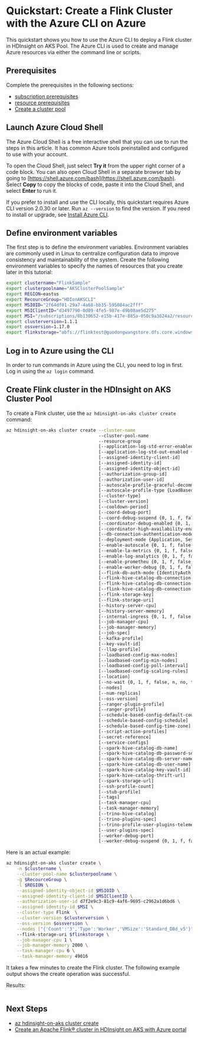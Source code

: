 

# Quickstart: Create a Flink Cluster with the Azure CLI on Azure

This quickstart shows you how to use the Azure CLI to deploy a Flink cluster in HDInsight on AKS Pool. The Azure CLI is used to create and manage Azure resources via either the command line or scripts.

## Prerequisites
Complete the prerequisites in the following sections:
- [subscription prerequisites](https://learn.microsoft.com/en-us/azure/hdinsight-aks/prerequisites-subscription)
- [resource prerequisites](https://learn.microsoft.com/en-us/azure/hdinsight-aks/prerequisites-resources)
- [Create a cluster pool](https://learn.microsoft.com/en-us/azure/hdinsight-aks/quickstart-create-cluster#create-a-cluster-pool)

## Launch Azure Cloud Shell

The Azure Cloud Shell is a free interactive shell that you can use to run the steps in this article. It has common Azure tools preinstalled and configured to use with your account. 

To open the Cloud Shell, just select **Try it** from the upper right corner of a code block. You can also open Cloud Shell in a separate browser tab by going to [https://shell.azure.com/bash](https://shell.azure.com/bash). Select **Copy** to copy the blocks of code, paste it into the Cloud Shell, and select **Enter** to run it.

If you prefer to install and use the CLI locally, this quickstart requires Azure CLI version 2.0.30 or later. Run `az --version` to find the version. If you need to install or upgrade, see [Install Azure CLI]( /cli/azure/install-azure-cli).

## Define environment variables

The first step is to define the environment variables. Environment variables are commonly used in Linux to centralize configuration data to improve consistency and maintainability of the system. Create the following environment variables to specify the names of resources that you create later in this tutorial:

```bash
export clustername="FlinkSample"
export clusterpoolname="AKSClusterPoolSample"
export REGION=eastus
export RecourceGroup="HDIonAKSCLI"
export MSIOID="2f64df01-29a7-4a68-bb35-595084ac2fff"
export MSIClientID="d3497790-0d09-4fe5-987e-d9b08ae5d275"
export MSI="/subscriptions/0b130652-e15b-417e-885a-050c9a3024a2/resourceGroups/Hilotest/providers/Microsoft.ManagedIdentity/userAssignedIdentities/guodongwangMSI"
export clusterversion=1.1.1
export ossversion=1.17.0
export flinkstorage="abfs://flinktest@guodongwangstore.dfs.core.windows.net"
```

## Log in to Azure using the CLI

In order to run commands in Azure using the CLI, you need to log in first. Log in using the `az login` command.

## Create Flink cluster in the HDInsight on AKS Cluster Pool

To create a Flink cluster, use the `az hdinsight-on-aks cluster create` command:
```bash
az hdinsight-on-aks cluster create --cluster-name
                                   --cluster-pool-name
                                   --resource-group
                                   [--application-log-std-error-enabled {0, 1, f, false, n, no, t, true, y, yes}]
                                   [--application-log-std-out-enabled {0, 1, f, false, n, no, t, true, y, yes}]
                                   [--assigned-identity-client-id]
                                   [--assigned-identity-id]
                                   [--assigned-identity-object-id]
                                   [--authorization-group-id]
                                   [--authorization-user-id]
                                   [--autoscale-profile-graceful-decommission-timeout]
                                   [--autoscale-profile-type {LoadBased, ScheduleBased}]
                                   [--cluster-type]
                                   [--cluster-version]
                                   [--cooldown-period]
                                   [--coord-debug-port]
                                   [--coord-debug-suspend {0, 1, f, false, n, no, t, true, y, yes}]
                                   [--coordinator-debug-enabled {0, 1, f, false, n, no, t, true, y, yes}]
                                   [--coordinator-high-availability-enabled {0, 1, f, false, n, no, t, true, y, yes}]
                                   [--db-connection-authentication-mode {IdentityAuth, SqlAuth}]
                                   [--deployment-mode {Application, Session}]
                                   [--enable-autoscale {0, 1, f, false, n, no, t, true, y, yes}]
                                   [--enable-la-metrics {0, 1, f, false, n, no, t, true, y, yes}]
                                   [--enable-log-analytics {0, 1, f, false, n, no, t, true, y, yes}]
                                   [--enable-prometheu {0, 1, f, false, n, no, t, true, y, yes}]
                                   [--enable-worker-debug {0, 1, f, false, n, no, t, true, y, yes}]
                                   [--flink-db-auth-mode {IdentityAuth, SqlAuth}]
                                   [--flink-hive-catalog-db-connection-password-secret]
                                   [--flink-hive-catalog-db-connection-url]
                                   [--flink-hive-catalog-db-connection-user-name]
                                   [--flink-storage-key]
                                   [--flink-storage-uri]
                                   [--history-server-cpu]
                                   [--history-server-memory]
                                   [--internal-ingress {0, 1, f, false, n, no, t, true, y, yes}]
                                   [--job-manager-cpu]
                                   [--job-manager-memory]
                                   [--job-spec]
                                   [--kafka-profile]
                                   [--key-vault-id]
                                   [--llap-profile]
                                   [--loadbased-config-max-nodes]
                                   [--loadbased-config-min-nodes]
                                   [--loadbased-config-poll-interval]
                                   [--loadbased-config-scaling-rules]
                                   [--location]
                                   [--no-wait {0, 1, f, false, n, no, t, true, y, yes}]
                                   [--nodes]
                                   [--num-replicas]
                                   [--oss-version]
                                   [--ranger-plugin-profile]
                                   [--ranger-profile]
                                   [--schedule-based-config-default-count]
                                   [--schedule-based-config-schedule]
                                   [--schedule-based-config-time-zone]
                                   [--script-action-profiles]
                                   [--secret-reference]
                                   [--service-configs]
                                   [--spark-hive-catalog-db-name]
                                   [--spark-hive-catalog-db-password-secret]
                                   [--spark-hive-catalog-db-server-name]
                                   [--spark-hive-catalog-db-user-name]
                                   [--spark-hive-catalog-key-vault-id]
                                   [--spark-hive-catalog-thrift-url]
                                   [--spark-storage-url]
                                   [--ssh-profile-count]
                                   [--stub-profile]
                                   [--tags]
                                   [--task-manager-cpu]
                                   [--task-manager-memory]
                                   [--trino-hive-catalog]
                                   [--trino-plugins-spec]
                                   [--trino-profile-user-plugins-telemetry-spec]
                                   [--user-plugins-spec]
                                   [--worker-debug-port]
                                   [--worker-debug-suspend {0, 1, f, false, n, no, t, true, y, yes}]
```
Here is an actual example:
```bash
az hdinsight-on-aks cluster create \
    -n $clustername \
    --cluster-pool-name $clusterpoolname \
    -g $RecourceGroup \
    -l $REGION \
    --assigned-identity-object-id $MSIOID \
    --assigned-identity-client-id $MSIClientID \
    --authorization-user-id d7f2e9c3-81c9-4af6-9695-c2962a1d6bd6 \
    --assigned-identity-id $MSI \
    --cluster-type Flink  \
    --cluster-version $clusterversion \
    --oss-version $ossversion \
    --nodes ["{'Count':'3','Type':'Worker','VMSize':'Standard_D8d_v5'}"]
    --flink-storage-uri $flinkstorage \
    --job-manager-cpu 1 \
    --job-manager-memory 2000 \
    --task-manager-cpu 6 \
    --task-manager-memory 49016

```

It takes a few minutes to create the Flink cluster. The following example output shows the create operation was successful.

Results:
<!-- expected_similarity=0.3 -->
```json

```

## Next Steps

* [az hdinsight-on-aks cluster create](https://learn.microsoft.com/en-us/cli/azure/hdinsight-on-aks/cluster?view=azure-cli-latest#az-hdinsight-on-aks-cluster-create)
* [Create an Apache Flink® cluster in HDInsight on AKS with Azure portal](https://learn.microsoft.com/en-us/azure/hdinsight-aks/flink/flink-create-cluster-portal)
